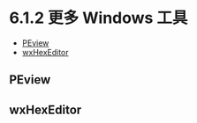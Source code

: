 # 6.1.2 更多 Windows 工具

- [PEview](#peview)
- [wxHexEditor](#wxhexeditor)


## PEview

## wxHexEditor
